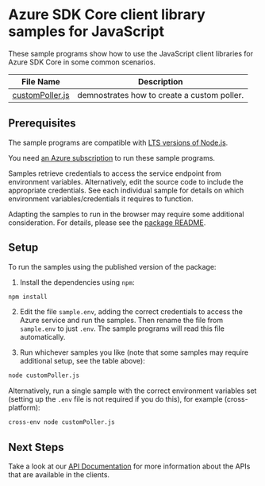 # Azure SDK Core client library samples for JavaScript

These sample programs show how to use the JavaScript client libraries for Azure SDK Core in some common scenarios.

| **File Name**                   | **Description**                             |
| ------------------------------- | ------------------------------------------- |
| [customPoller.js][custompoller] | demnostrates how to create a custom poller. |

## Prerequisites

The sample programs are compatible with [LTS versions of Node.js](https://github.com/nodejs/release#release-schedule).

You need [an Azure subscription][freesub] to run these sample programs.

Samples retrieve credentials to access the service endpoint from environment variables. Alternatively, edit the source code to include the appropriate credentials. See each individual sample for details on which environment variables/credentials it requires to function.

Adapting the samples to run in the browser may require some additional consideration. For details, please see the [package README][package].

## Setup

To run the samples using the published version of the package:

1. Install the dependencies using `npm`:

```bash
npm install
```

2. Edit the file `sample.env`, adding the correct credentials to access the Azure service and run the samples. Then rename the file from `sample.env` to just `.env`. The sample programs will read this file automatically.

3. Run whichever samples you like (note that some samples may require additional setup, see the table above):

```bash
node customPoller.js
```

Alternatively, run a single sample with the correct environment variables set (setting up the `.env` file is not required if you do this), for example (cross-platform):

```bash
cross-env node customPoller.js
```

## Next Steps

Take a look at our [API Documentation][apiref] for more information about the APIs that are available in the clients.

[custompoller]: https://github.com/Azure/azure-sdk-for-js/blob/main/sdk/core/core-lro/samples/v3/javascript/customPoller.js
[apiref]: https://learn.microsoft.com/javascript/api/@azure/core-lro
[freesub]: https://azure.microsoft.com/free/
[package]: https://github.com/Azure/azure-sdk-for-js/tree/main/sdk/core/core-lro/README.md
